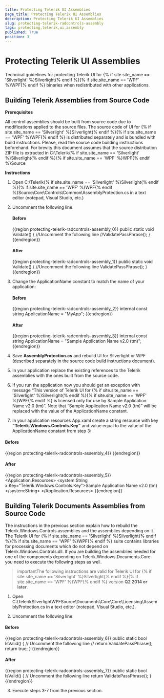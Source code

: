 ```yaml
---
title: Protecting Telerik UI Assemblies
page_title: Protecting Telerik UI Assemblies
description: Protecting Telerik UI Assemblies
slug: protecting-telerik-radcontrols-assembly
tags: protecting,telerik,ui,assembly
published: True
position: 3
---
```


# Protecting Telerik UI Assemblies

Technical guidelines for protecting Telerik UI for {% if site.site_name == 'Silverlight' %}Silverlight{% endif %}{% if site.site_name == 'WPF' %}WPF{% endif %} binaries when redistributed with other applications.
     
## Building Telerik Assemblies from Source Code 

__Prerequisites__

All control assemblies should be built from source code due to modifications applied to the source files. The source code of UI for {% if site.site_name == 'Silverlight' %}Silverlight{% endif %}{% if site.site_name == 'WPF' %}WPF{% endif %} is distributed separately and is bundled with build instructions. Please, read the source code building instructions beforehand. For brevity this document assumes that the source distribution ZIP file is extracted in C:\Telerik{% if site.site_name == 'Silverlight' %}Silverlight{% endif %}{% if site.site_name == 'WPF' %}WPF{% endif %}Source
        
__Instructions__

1. Open C:\Telerik{% if site.site_name == 'Silverlight' %}Silverlight{% endif %}{% if site.site_name == 'WPF' %}WPF{% endif %}Source\Core\Controls\Common\AssemblyProtection.cs in a text editor (notepad, Visual Studio, etc.)
            
2. Uncomment the following line:

	#### __Before__
	
	{{region protecting-telerik-radcontrols-assembly_0}}
		        public static void Validate()
		{
		    //Uncomment the following line
		    //ValidatePassPhrase();
		}
	{{endregion}}
	
	#### __After__
	
	{{region protecting-telerik-radcontrols-assembly_1}}
		        public static void Validate()
		{
		    //Uncomment the following line
		    ValidatePassPhrase();
		}
	{{endregion}}

3. Change the ApplicationName constant to match the name of your application:

	#### __Before__
	
	{{region protecting-telerik-radcontrols-assembly_2}}
		internal const string ApplicationName = "MyApp";
	{{endregion}}
	
	#### __After__
	
	{{region protecting-telerik-radcontrols-assembly_3}}
		internal const string ApplicationName = "Sample Application Name v2.0 (tm)";
	{{endregion}}


4. Save __AssemblyProtection.cs__ and rebuild UI for Silverlight or WPF (described separately in the source code build instructions document).
            
5. In your application replace the existing references to the Telerik assemblies with the ones built from the source code.

6. If you run the application now you should get an exception with message “This version of Telerik UI for {% if site.site_name == 'Silverlight' %}Silverlight{% endif %}{% if site.site_name == 'WPF' %}WPF{% endif %} is licensed only for use by Sample Application Name v2.0 (tm)”. Note that “Sample Application Name v2.0 (tm)” will be replaced with the value of the ApplicationName constant.
            
7. In your application resources App.xaml create a string resource with key __"Telerik.Windows.Controls.Key"__ and value equal to the value of the ApplicationName constant from step 3:
            
#### __Before__

{{region protecting-telerik-radcontrols-assembly_4}}
	<Application 
	    xmlns="http://schemas.microsoft.com/client/2007"
	    xmlns:x="http://schemas.microsoft.com/winfx/2006/xaml" 
	    x:Class="...">
	</Application>
{{endregion}}

#### __After__

{{region protecting-telerik-radcontrols-assembly_5}}
	<Application 
	      xmlns="http://schemas.microsoft.com/client/2007"
	      xmlns:x="http://schemas.microsoft.com/winfx/2006/xaml" 
	      xmlns:system="clr-namespace:System;assembly=mscorlib"
	      x:Class="...">
	        <Application.Resources>
	            <system:String x:Key="Telerik.Windows.Controls.Key">Sample Application Name v2.0 (tm)</system:String>
	        </Application.Resources>
	</Application>
{{endregion}}

## Building Telerik Documents Assemblies from Source Code

The instructions in the previous section explain how to rebuild the Telerik.Windows.Controls assemblies and the assemblies depending on it. The Telerik UI for {% if site.site_name == 'Silverlight' %}Silverlight{% endif %}{% if site.site_name == 'WPF' %}WPF{% endif %} suite contains libraries for processing documents which do not depend on Telerik.Windows.Controls.dll. If you are building the assemblies needed for one of the components depending on Telerik.Windows.Documents.Core you need to execute the following steps as well.
        
>importantThe following instructions are valid for Telerik UI for {% if site.site_name == 'Silverlight' %}Silverlight{% endif %}{% if site.site_name == 'WPF' %}WPF{% endif %} version __Q2 2014 or later__.
          
1. Open C:\TelerikSilverlightWPFSource\Documents\Core\Core\Licensing\AssemblyProtection.cs in a text editor (notepad, Visual Studio, etc.).
            

2. Uncomment the following line:
            
#### __Before__

{{region protecting-telerik-radcontrols-assembly_6}}
	public static bool IsValid()
	{
	    // Uncomment the following line
	    // return ValidatePassPhrase();
	    return true;
	}
{{endregion}}

#### __After__

{{region protecting-telerik-radcontrols-assembly_7}}
	public static bool IsValid()
	{
	    // Uncomment the following line
	    return ValidatePassPhrase();
	}
{{endregion}}

3. Execute steps 3-7 from the previous section.
          
